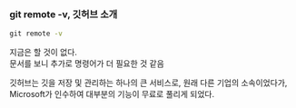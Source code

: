 ### git remote -v, 깃허브 소개
```cmd
git remote -v
```
지금은 할 것이 없다.  
문서를 보니 추가로 명령어가 더 필요한 것 같음

깃허브는 깃을 저장 및 관리하는 하나의 큰 서비스로, 
원래 다른 기업의 소속이었다가, Microsoft가 인수하여 대부분의 기능이 무료로 풀리게 되었다.
